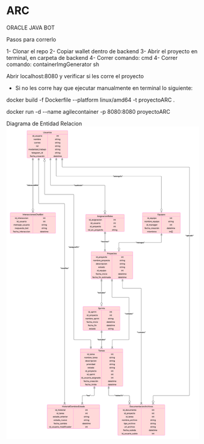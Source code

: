 # ARC
ORACLE JAVA BOT

Pasos para correrlo

1- Clonar el repo
2- Copiar wallet dentro de backend
3- Abrir el proyecto en terminal, en carpeta de backend
4- Correr comando: cmd
4- Correr comando: containerImgGenerator sh

Abrir localhost:8080 y verificar si les corre el proyecto

* Si no les corre hay que ejecutar manualmente en terminal lo siguiente:

docker build -f Dockerfile --platform linux/amd64 -t proyectoARC .

docker run -d --name agilecontainer -p 8080:8080 proyectoARC

Diagrama de Entidad Relacion
![Diagrama ER](assets/ER_ARC.png)
